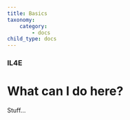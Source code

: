 ```yaml
---
title: Basics
taxonomy:
    category:
        - docs
child_type: docs
---
```


### IL4E

# What can I do here?

Stuff...